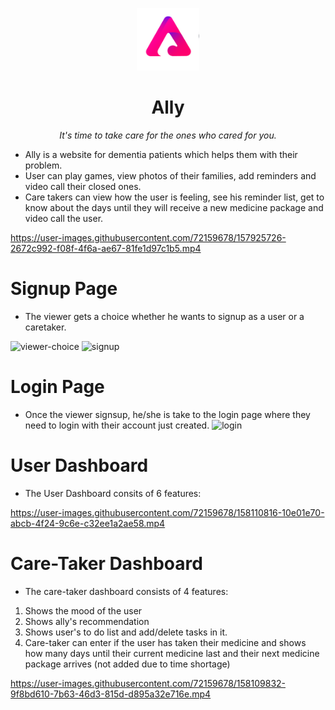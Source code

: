 <p align="center">
  <img alt="ally logo" src="assets/img/allyshow_w_1x.png" width="100px" />
  <h1 align="center">Ally</h1>
  <p align="center"><i>It's time to take care for the ones who cared for you.</i></h2>
</p>


- Ally is a website for dementia patients which helps them with their problem.
- User can play games, view photos of their families, add reminders and video call their closed ones.
- Care takers can view how the user is feeling, see his reminder list, get to know about the days until they will receive a new medicine package and video call the user.


https://user-images.githubusercontent.com/72159678/157925726-2672c992-f08f-4f6a-ae67-81fe1d97c1b5.mp4

# Signup Page
- The viewer gets a choice whether he wants to signup as a user or a caretaker.

![viewer-choice](https://user-images.githubusercontent.com/72159678/157926764-c3d35ca9-6212-4609-a01c-b6816eab6b51.PNG)
![signup](https://user-images.githubusercontent.com/72159678/157926776-b781dd07-a995-4208-81dc-4d9dd6d44795.PNG)

# Login Page
- Once the viewer signsup, he/she is take to the login page where they need to login with their account just created.
![login](https://user-images.githubusercontent.com/72159678/157927417-c8c171bb-4ce5-456b-9d91-b5d5caef0ffe.PNG)

# User Dashboard
- The User Dashboard consits of 6 features:





https://user-images.githubusercontent.com/72159678/158110816-10e01e70-abcb-4f24-9c6e-c32ee1a2ae58.mp4










# Care-Taker Dashboard
- The care-taker dashboard consists of 4 features:
1. Shows the mood of the user
2. Shows ally's recommendation
3. Shows user's to do list and add/delete tasks in it.
4. Care-taker can enter if the user has taken their medicine and shows how many days until their current medicine last and their next medicine package arrives (not added due to time shortage)



https://user-images.githubusercontent.com/72159678/158109832-9f8bd610-7b63-46d3-815d-d895a32e716e.mp4




